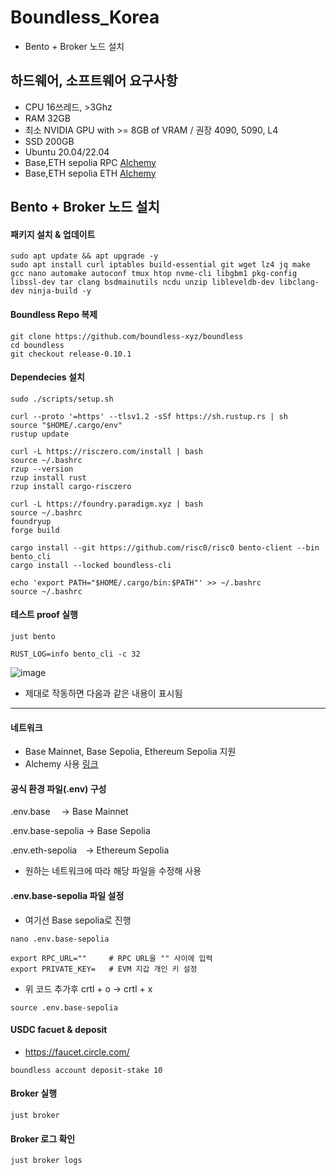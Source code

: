 # Boundless_Korea
- Bento + Broker 노드 설치

## 하드웨어, 소프트웨어 요구사항
- CPU 16쓰레드, >3Ghz
- RAM 32GB
- 최소 NVIDIA GPU with >= 8GB of VRAM / 권장 4090, 5090, L4
- SSD 200GB
- Ubuntu 20.04/22.04
- Base,ETH sepolia RPC [Alchemy](https://www.alchemy.com/)
- Base,ETH sepolia ETH [Alchemy](https://www.alchemy.com/faucets/base-sepolia)

## Bento + Broker 노드 설치

#### 패키지 설치 & 업데이트
```
sudo apt update && apt upgrade -y
sudo apt install curl iptables build-essential git wget lz4 jq make gcc nano automake autoconf tmux htop nvme-cli libgbm1 pkg-config libssl-dev tar clang bsdmainutils ncdu unzip libleveldb-dev libclang-dev ninja-build -y
```

#### Boundless Repo 복제
```
git clone https://github.com/boundless-xyz/boundless
cd boundless
git checkout release-0.10.1
```

#### Dependecies 설치
```
sudo ./scripts/setup.sh
```
```
curl --proto '=https' --tlsv1.2 -sSf https://sh.rustup.rs | sh  
source "$HOME/.cargo/env"  
rustup update  
```
```
curl -L https://risczero.com/install | bash  
source ~/.bashrc  
rzup --version  
rzup install rust  
rzup install cargo-risczero  
```
```
curl -L https://foundry.paradigm.xyz | bash
source ~/.bashrc
foundryup
forge build
```
```
cargo install --git https://github.com/risc0/risc0 bento-client --bin bento_cli  
cargo install --locked boundless-cli  
```
```
echo 'export PATH="$HOME/.cargo/bin:$PATH"' >> ~/.bashrc  
source ~/.bashrc  
```
#### 테스트 proof 실행
```
just bento
```
```
RUST_LOG=info bento_cli -c 32
```
![image](https://github.com/user-attachments/assets/6d369ca8-530f-4b63-a9d3-77a0725812dc)
- 제대로 작동하면 다음과 같은 내용이 표시됨

----------------------------------------------------------------------------------------


#### 네트워크 
- Base Mainnet, Base Sepolia, Ethereum Sepolia 지원
- Alchemy	사용 [링크](https://www.alchemy.com/)

#### 공식 환경 파일(.env) 구성
.env.base  → Base Mainnet

.env.base-sepolia → Base Sepolia

.env.eth-sepolia → Ethereum Sepolia

- 원하는 네트워크에 따라 해당 파일을 수정해 사용

#### .env.base-sepolia 파일 설정
- 여기선 Base sepolia로 진행
```
nano .env.base-sepolia
```
```
export RPC_URL=""     # RPC URL을 "" 사이에 입력
export PRIVATE_KEY=   # EVM 지갑 개인 키 설정
```
- 위 코드 추가후 crtl + o -> crtl + x
```
source .env.base-sepolia
```
#### USDC facuet & deposit
- https://faucet.circle.com/
```
boundless account deposit-stake 10
```
#### Broker 실행
```
just broker
```
#### Broker 로그 확인
```
just broker logs
```





